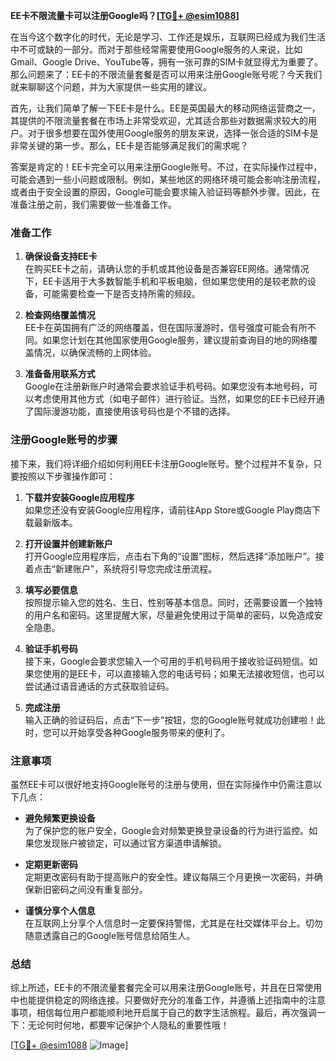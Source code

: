 **EE卡不限流量卡可以注册Google吗？[[TG💪+ @esim1088](https://t.me/s/esim1088)]**

在当今这个数字化的时代，无论是学习、工作还是娱乐，互联网已经成为我们生活中不可或缺的一部分。而对于那些经常需要使用Google服务的人来说，比如Gmail、Google Drive、YouTube等，拥有一张可靠的SIM卡就显得尤为重要了。那么问题来了：EE卡的不限流量套餐是否可以用来注册Google账号呢？今天我们就来聊聊这个问题，并为大家提供一些实用的建议。

首先，让我们简单了解一下EE卡是什么。EE是英国最大的移动网络运营商之一，其提供的不限流量套餐在市场上非常受欢迎，尤其适合那些对数据需求较大的用户。对于很多想要在国外使用Google服务的朋友来说，选择一张合适的SIM卡是非常关键的第一步。那么，EE卡是否能够满足我们的需求呢？

答案是肯定的！EE卡完全可以用来注册Google账号。不过，在实际操作过程中，可能会遇到一些小问题或限制。例如，某些地区的网络环境可能会影响注册流程，或者由于安全设置的原因，Google可能会要求输入验证码等额外步骤。因此，在准备注册之前，我们需要做一些准备工作。

### 准备工作

1. **确保设备支持EE卡**  
   在购买EE卡之前，请确认您的手机或其他设备是否兼容EE网络。通常情况下，EE卡适用于大多数智能手机和平板电脑，但如果您使用的是较老款的设备，可能需要检查一下是否支持所需的频段。

2. **检查网络覆盖情况**  
   EE卡在英国拥有广泛的网络覆盖，但在国际漫游时，信号强度可能会有所不同。如果您计划在其他国家使用Google服务，建议提前查询目的地的网络覆盖情况，以确保流畅的上网体验。

3. **准备备用联系方式**  
   Google在注册新账户时通常会要求验证手机号码。如果您没有本地号码，可以考虑使用其他方式（如电子邮件）进行验证。当然，如果您的EE卡已经开通了国际漫游功能，直接使用该号码也是个不错的选择。

### 注册Google账号的步骤

接下来，我们将详细介绍如何利用EE卡注册Google账号。整个过程并不复杂，只要按照以下步骤操作即可：

1. **下载并安装Google应用程序**  
   如果您还没有安装Google应用程序，请前往App Store或Google Play商店下载最新版本。

2. **打开设置并创建新账户**  
   打开Google应用程序后，点击右下角的“设置”图标，然后选择“添加账户”。接着点击“新建账户”，系统将引导您完成注册流程。

3. **填写必要信息**  
   按照提示输入您的姓名、生日、性别等基本信息。同时，还需要设置一个独特的用户名和密码。这里提醒大家，尽量避免使用过于简单的密码，以免造成安全隐患。

4. **验证手机号码**  
   接下来，Google会要求您输入一个可用的手机号码用于接收验证码短信。如果您使用的是EE卡，可以直接输入您的电话号码；如果无法接收短信，也可以尝试通过语音通话的方式获取验证码。

5. **完成注册**  
   输入正确的验证码后，点击“下一步”按钮，您的Google账号就成功创建啦！此时，您可以开始享受各种Google服务带来的便利了。

### 注意事项

虽然EE卡可以很好地支持Google账号的注册与使用，但在实际操作中仍需注意以下几点：

- **避免频繁更换设备**  
  为了保护您的账户安全，Google会对频繁更换登录设备的行为进行监控。如果您发现账户被锁定，可以通过官方渠道申请解锁。

- **定期更新密码**  
  定期更改密码有助于提高账户的安全性。建议每隔三个月更换一次密码，并确保新旧密码之间没有重复部分。

- **谨慎分享个人信息**  
  在互联网上分享个人信息时一定要保持警惕，尤其是在社交媒体平台上。切勿随意透露自己的Google账号信息给陌生人。

### 总结

综上所述，EE卡的不限流量套餐完全可以用来注册Google账号，并且在日常使用中也能提供稳定的网络连接。只要做好充分的准备工作，并遵循上述指南中的注意事项，相信每位用户都能顺利地开启属于自己的数字生活旅程。最后，再次强调一下：无论何时何地，都要牢记保护个人隐私的重要性哦！

[[TG💪+ @esim1088](https://t.me/s/esim1088) ![Image](https://i.postimg.cc/4NQfJmqS/Snipaste-2025-05-13-00-14-12.png)]